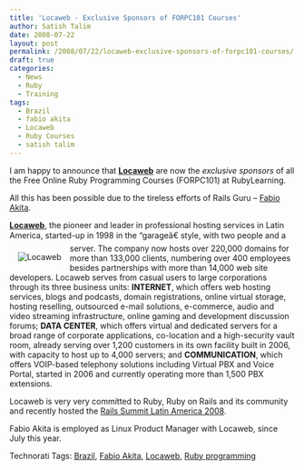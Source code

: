 ```yaml
---
title: 'Locaweb - Exclusive Sponsors of FORPC101 Courses'
author: Satish Talim
date: 2008-07-22
layout: post
permalink: /2008/07/22/locaweb-exclusive-sponsors-of-forpc101-courses/
draft: true
categories:
  - News
  - Ruby
  - Training
tags:
  - Brazil
  - fabio akita
  - Locaweb
  - Ruby Courses
  - satish talim
---
```

<div>
  <p>
    I am happy to announce that <strong><a href="http://www.locaweb.com.br/portal.asp?utm_campaign=Rails&utm_source=rubylearning&utm_medium=banner">Locaweb</a></strong> are now the <em>exclusive sponsors</em> of all the Free Online Ruby Programming Courses (FORPC101) at RubyLearning.
  </p>
  
  <p>
    All this has been possible due to the tireless efforts of Rails Guru &#8211; <a href="http://www.akitaonrails.com/english">Fabio Akita</a>.
  </p>
  
  <p>
    <strong><a href="http://www.locaweb.com.br/portal.asp?utm_campaign=Rails&utm_source=rubylearning&utm_medium=banner">Locaweb</a></strong>, the pioneer and leader in professional hosting services in Latin America, started-up in 1998 in the &#8220;garageâ€ style, with two people and a server. <a title="Locaweb: Exclusive Sponsors of FORPC101 Courses" href="http://www.locaweb.com.br/portal.asp?utm_campaign=Rails&#038;utm_source=rubylearning&#038;utm_medium=banner"><span style="float:left;padding:15px;"><img src="http://rubylearning.com/images/locaweb.jpg" style="border: 0px none ;" alt="Locaweb" /></span></a> The company now hosts over 220,000 domains for more than 133,000 clients, numbering over 400 employees besides partnerships with more than 14,000 web site developers. Locaweb serves from casual users to large corporations through its three business units: <strong>INTERNET</strong>, which offers web hosting services, blogs and podcasts, domain registrations, online virtual storage, hosting reselling, outsourced e-mail solutions, e-commerce, audio and video streaming infrastructure, online gaming and development discussion forums; <strong>DATA CENTER</strong>, which offers virtual and dedicated servers for a broad range of corporate applications, co-location and a high-security vault room, already serving over 1,200 customers in its own facility built in 2006, with capacity to host up to 4,000 servers; and <strong>COMMUNICATION</strong>, which offers VOIP-based telephony solutions including Virtual PBX and Voice Portal, started in 2006 and currently operating more than 1,500 PBX extensions.
  </p>
  
  <p>
    Locaweb is very very committed to Ruby, Ruby on Rails and its community and recently hosted the <a href="http://www.akitaonrails.com/2008/7/13/rails-summit-latin-america-2008">Rails Summit Latin America 2008</a>.
  </p>
  
  <p>
    Fabio Akita is employed as Linux Product Manager with Locaweb, since July this year.
  </p>
</div>

Technorati Tags: <a href="http://technorati.com/tag/Brazil" rel="tag">Brazil</a>, <a href="http://technorati.com/tag/Fabio+Akita" rel="tag">Fabio Akita</a>, <a href="http://technorati.com/tag/Locaweb" rel="tag"> Locaweb</a>, <a href="http://technorati.com/tag/Ruby+programming" rel="tag">Ruby programming</a>
